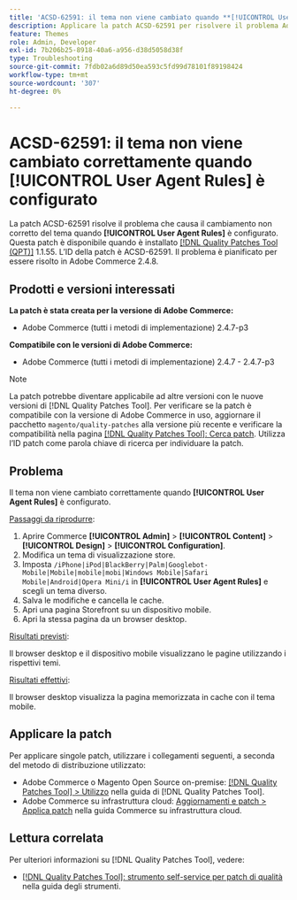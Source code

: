 ```yaml
---
title: 'ACSD-62591: il tema non viene cambiato quando **[!UICONTROL User Agent Rules]** è configurato'
description: Applicare la patch ACSD-62591 per risolvere il problema Adobe Commerce in cui il tema non viene cambiato correttamente quando **[!UICONTROL User Agent Rules]** sono configurati.
feature: Themes
role: Admin, Developer
exl-id: 7b206b25-8918-40a6-a956-d38d5058d38f
type: Troubleshooting
source-git-commit: 7fdb02a6d89d50ea593c5fd99d78101f89198424
workflow-type: tm+mt
source-wordcount: '307'
ht-degree: 0%

---
```


# ACSD-62591: il tema non viene cambiato correttamente quando [!UICONTROL User Agent Rules] è configurato

La patch ACSD-62591 risolve il problema che causa il cambiamento non corretto del tema quando **[!UICONTROL User Agent Rules]** è configurato. Questa patch è disponibile quando è installato [[!DNL Quality Patches Tool (QPT)]](/help/tools/quality-patches-tool/quality-patches-tool-to-self-serve-quality-patches.md) 1.1.55. L’ID della patch è ACSD-62591. Il problema è pianificato per essere risolto in Adobe Commerce 2.4.8.

## Prodotti e versioni interessati

**La patch è stata creata per la versione di Adobe Commerce:**
* Adobe Commerce (tutti i metodi di implementazione) 2.4.7-p3

**Compatibile con le versioni di Adobe Commerce:**
* Adobe Commerce (tutti i metodi di implementazione) 2.4.7 - 2.4.7-p3

>[!NOTE]
>
>La patch potrebbe diventare applicabile ad altre versioni con le nuove versioni di [!DNL Quality Patches Tool]. Per verificare se la patch è compatibile con la versione di Adobe Commerce in uso, aggiornare il pacchetto `magento/quality-patches` alla versione più recente e verificare la compatibilità nella pagina [[!DNL Quality Patches Tool]: Cerca patch](https://experienceleague.adobe.com/tools/commerce-quality-patches/index.html). Utilizza l’ID patch come parola chiave di ricerca per individuare la patch.

## Problema

Il tema non viene cambiato correttamente quando **[!UICONTROL User Agent Rules]** è configurato.

<u>Passaggi da riprodurre</u>:

1. Aprire Commerce **[!UICONTROL Admin]** > **[!UICONTROL Content]** > **[!UICONTROL Design]** > **[!UICONTROL Configuration]**.
1. Modifica un tema di visualizzazione store.
1. Imposta `/iPhone|iPod|BlackBerry|Palm|Googlebot-Mobile|Mobile|mobile|mobi|Windows Mobile|Safari Mobile|Android|Opera Mini/i` in **[!UICONTROL User Agent Rules]** e scegli un tema diverso.
1. Salva le modifiche e cancella le cache.
1. Apri una pagina Storefront su un dispositivo mobile.
1. Apri la stessa pagina da un browser desktop.

<u>Risultati previsti</u>:

Il browser desktop e il dispositivo mobile visualizzano le pagine utilizzando i rispettivi temi.

<u>Risultati effettivi</u>:

Il browser desktop visualizza la pagina memorizzata in cache con il tema mobile.

## Applicare la patch

Per applicare singole patch, utilizzare i collegamenti seguenti, a seconda del metodo di distribuzione utilizzato:

* Adobe Commerce o Magento Open Source on-premise: [[!DNL Quality Patches Tool] > Utilizzo](/help/tools/quality-patches-tool/usage.md) nella guida di [!DNL Quality Patches Tool].
* Adobe Commerce su infrastruttura cloud: [Aggiornamenti e patch > Applica patch](https://experienceleague.adobe.com/docs/commerce-cloud-service/user-guide/develop/upgrade/apply-patches.html) nella guida Commerce su infrastruttura cloud.


## Lettura correlata

Per ulteriori informazioni su [!DNL Quality Patches Tool], vedere:

* [[!DNL Quality Patches Tool]: strumento self-service per patch di qualità](/help/tools/quality-patches-tool/quality-patches-tool-to-self-serve-quality-patches.md) nella guida degli strumenti.

